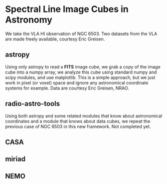 # Spectral Line Image Cubes in Astronomy

We take the VLA HI observation of NGC 6503. Two datasets from the VLA
are made freely available, courtesy Eric Greisen.


## astropy

Using only astropy to read a **FITS** image cube, we grab a copy of
the image cube into a numpy array, we analyze this cube using standard
numpy and scipy modules, and use matplotlib. This is a simple
approach, but we just work in pixel (or voxel) space and ignore any
astronomical coordinate systems for example. Data are courtesy Eric
Greisen, NRAO.

## radio-astro-tools

Using both astropy and some related modules that know about
astronomical coordinates and a module that knows about data cubes, we
repeat the previous case of NGC 6503 in this new framework. Not
completed yet.


## CASA

## miriad

## NEMO
